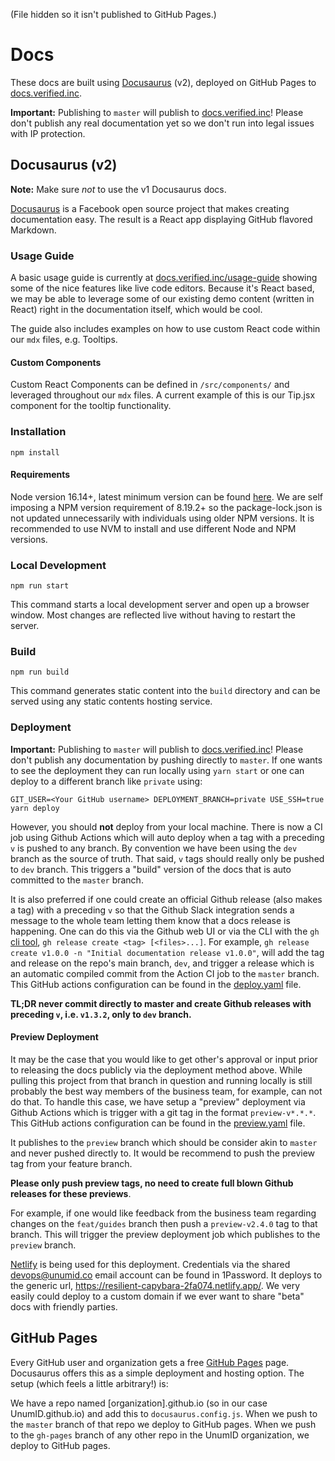 (File hidden so it isn't published to GitHub Pages.)

# Docs

These docs are built using [Docusaurus](https://v2.docusaurus.io/docs/) (v2), deployed on GitHub Pages to [docs.verified.inc](https://docs.verified.inc/).

**Important:** Publishing to `master` will publish to [docs.verified.inc](https://docs.verified.inc/)! Please don't publish any real documentation yet so we don't run into legal issues with IP protection.

## Docusaurus (v2)

**Note:** Make sure _not_ to use the v1 Docusaurus docs.

[Docusaurus](https://v2.docusaurus.io/docs/) is a Facebook open source project that makes creating documentation easy. The result is a React app displaying GitHub flavored Markdown. 

### Usage Guide
A basic usage guide is currently at [docs.verified.inc/usage-guide](https://docs.verified.inc/usage-guide) showing some of the nice features like live code editors. Because it's React based, we may be able to leverage some of our existing demo content (written in React) right in the documentation itself, which would be cool. 

The guide also includes examples on how to use custom React code within our `mdx` files, e.g. Tooltips.

#### Custom Components
Custom React Components can be defined in `/src/components/` and leveraged throughout our `mdx` files. A current example of this is our Tip.jsx component for the tooltip functionality.

### Installation
```console
npm install
```

#### Requirements
Node version 16.14+, latest minimum version can be found [here](https://docusaurus.io/docs/installation#requirements). We are self imposing a NPM version requirement of 8.19.2+ so the package-lock.json is not updated unnecessarily with individuals using older NPM versions. It is recommended to use NVM to install and use different Node and NPM versions. 

### Local Development

```console
npm run start
```

This command starts a local development server and open up a browser window. Most changes are reflected live without having to restart the server.

### Build

```console
npm run build
```

This command generates static content into the `build` directory and can be served using any static contents hosting service.

### Deployment

**Important:** Publishing to `master` will publish to [docs.verified.inc](https://docs.verified.inc/)! Please don't publish any documentation by pushing directly to `master`. If one wants to see the deployment they can run locally using `yarn start` or one can deploy to a different branch like `private` using:

```console
GIT_USER=<Your GitHub username> DEPLOYMENT_BRANCH=private USE_SSH=true yarn deploy
```

However, you should **not** deploy from your local machine. There is now a CI job using Github Actions which will auto deploy when a tag with a preceding `v` is pushed to any branch. By convention we have been using the `dev` branch as the source of truth. That said, `v` tags should really only be pushed to `dev` branch. This triggers a "build" version of the docs that is auto committed to the `master` branch.

It is also preferred if one could create an official Github release (also makes a tag) with a preceding `v` so that the Github Slack integration sends a message to the whole team letting them know that a docs release is happening. One can do this via the Github web UI or via the CLI with the `gh` [cli tool](https://cli.github.com/manual/gh_release_create), `gh release create <tag> [<files>...]`. For example, `gh release create v1.0.0 -n "Initial documentation release v1.0.0"`, will add the tag and release on the repo's main branch, `dev`, and trigger a release which is an automatic compiled commit from the Action CI job to the `master` branch. This GitHub actions configuration can be found in the [deploy.yaml](.github/workflows/deploy.yaml) file. 

**TL;DR never commit directly to master and create Github releases with preceding `v`, i.e. `v1.3.2`, only to `dev` branch.**

#### Preview Deployment
It may be the case that you would like to get other's approval or input prior to releasing the docs publicly via the deployment method above. While pulling this project from that branch in question and running locally is still probably the best way members of the business team, for example, can not do that. To handle this case, we have setup a "preview" deployment via Github Actions which is trigger with a git tag in the format `preview-v*.*.*`. This GitHub actions configuration can be found in the [preview.yaml](.github/workflows/preview.yaml) file. 

It publishes to the `preview` branch which should be consider akin to `master` and never pushed directly to. It would be recommend to push the preview tag from your feature branch. 

**Please only push preview tags, no need to create full blown Github releases for these previews**.

For example, if one would like feedback from the business team regarding changes on the `feat/guides` branch then push a `preview-v2.4.0` tag to that branch. This will trigger the preview deployment job which publishes to the `preview` branch. 

[Netlify](https://app.netlify.com/sites/resilient-capybara-2fa074/settings/general) is being used for this deployment. Credentials via the shared devops@unumid.co email account can be found in 1Password. It deploys to the generic url, https://resilient-capybara-2fa074.netlify.app/. We very easily could deploy to a custom domain if we ever want to share "beta" docs with friendly parties.

## GitHub Pages

Every GitHub user and organization gets a free [GitHub Pages](https://pages.github.com/) page. Docusaurus offers this as a simple deployment and hosting option. The setup (which feels a little arbitrary!) is:

We have a repo named [organization].github.io (so in our case UnumID.github.io) and add this to `docusaurus.config.js`.
When we push to the `master` branch of that repo we deploy to GitHub pages.
When we push to the `gh-pages` branch of any other repo in the UnumID organization, we deploy to GitHub pages.
